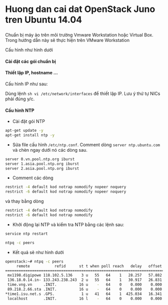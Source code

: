 ﻿# Huong dan cai dat OpenStack Juno tren Ubuntu 14.04

###
Chuẩn bị máy ảo trên môi trường Vmware Workstation hoặc Virtual Box. Trong hướng dẫn này sẽ thực hiện trên VMware Workstation

Cấu hình như hình dưới

#### Cài đặt các gói chuẩn bị
#### Thiết lập IP, hostname ...
Cấu hình IP như sau:

Dùng lệnh `sh vi /etc/network/interfaces` để thiết lập IP. Lưu ý thứ tự NICs phải đúng y/c. 

#### Cấu hình NTP
- Cài đặt gói NTP
```sh
apt-get update -y
apt-get install ntp -y
```
- Sửa file cấu hình `/etc/ntp.conf`. Comment dòng `server ntp.ubuntu.com` và chèn ngay dưới nó các dòng sau. 

```sh
server 0.vn.pool.ntp.org iburst
server 1.asia.pool.ntp.org iburst
server 2.asia.pool.ntp.org iburst
```
- Comment các dòng 
```sh
restrict -4 default kod notrap nomodify nopeer noquery
restrict -6 default kod notrap nomodify nopeer noquery
```
và thay bằng dòng
```sh
restrict -4 default kod notrap nomodify
restrict -6 default kod notrap nomodify
```

- Khởi động lại NTP và kiểm tra NTP bằng các lệnh sau:
```sh
service ntp restart 

ntpq -c peers
```
- Kết quả sẽ như hình dưới
```sh
openstack:~# ntpq -c peers
     remote           refid      st t when poll reach   delay   offset  jitter
==============================================================================
 mx1198.digipowe 118.102.5.136    3 u   55   64    1   28.257   57.882   0.000
 136.18.0.14.in- 133.243.238.243  2 u   55   64    1   30.917   26.831   0.000
 time.vng.vn     .INIT.          16 u    -   64    0    0.000    0.000   0.000
 89.218.2.66.sta .INIT.          16 u    -   64    0    0.000    0.000   0.000
*time1.isu.net.s .GPS.            1 u   41   64    1  425.034   16.341   0.273
 localhost       .INIT.          16 l    -   64    0    0.000    0.000   0.000
```


